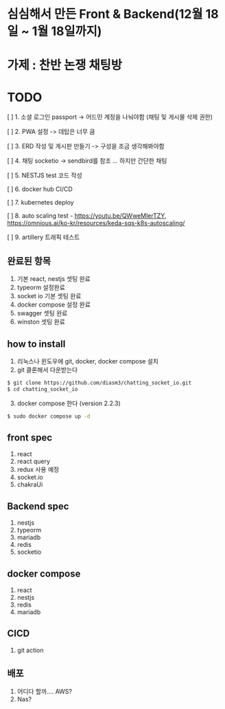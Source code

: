 # 심심해서 만든 Front & Backend(12월 18일 ~ 1월 18일까지)

# 가제 : 찬반 논쟁 채팅방

# TODO
[ ] 1. 소셜 로그인 passport -> 어드민 계정을 나눠야함 (채팅 및 게시물 삭제 권한)

[ ] 2. PWA 설정 -> 데탑은 너무 큼

[ ] 3. ERD 작성 및 게시판 만들기 -> 구성을 조금 생각해봐야함  

[ ] 4. 채팅 socketio -> sendbird를 참조 ... 하지만 간단한 채팅

[ ] 5. NESTJS test 코드 작성 

[ ] 6. docker hub CI/CD

[ ] 7. kubernetes deploy

[ ] 8. auto scaling test  - https://youtu.be/QWweMlerTZY, https://omnious.ai/ko-kr/resources/keda-sqs-k8s-autoscaling/

[ ] 9. artillery 트래픽 테스트



## 완료된 항목
1. 기본 react, nestjs 셋팅 완료
2. typeorm 설정완료
3. socket io 기본 셋팅 완료
4. docker compose 설정 완료
5. swagger 셋팅 완료
6. winston 셋팅 완료

## how to install

1. 리눅스나 윈도우에 git, docker, docker compose 설치
2. git 클론해서 다운받는다

```bash
$ git clone https://github.com/diasm3/chatting_socket_io.git
$ cd chatting_socket_io
```

3. docker compose 한다 (version 2.2.3)

```bash
$ sudo docker compose up -d
```


## front spec
1. react
2. react query
3. redux 사용 예정
4. socket.io 
5. chakraUi


## Backend spec
1. nestjs
2. typeorm
3. mariadb
4. redis
5. socketio


## docker compose
1. react
2. nestjs
3. redis
4. mariadb


## CICD
1. git action

## 배포
1. 어디다 할까.... AWS?
2. Nas?
